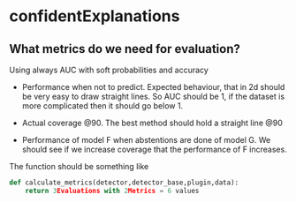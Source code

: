 # confidentExplanations

## What metrics do we need for evaluation?

Using always AUC with soft probabilities and accuracy

- Performance when not to predict. Expected behaviour, that in 2d should be very easy to draw straight lines. So AUC should be 1, if the dataset is more complicated then it should go below 1.

- Actual coverage @90. The best method should hold a straight line @90
  
- Performance of model F when abstentions are done of model G. We should see if we increase coverage that the performance of F increases.

The function should be something like

```python
def calculate_metrics(detector,detector_base,plugin,data):
    return 3Evaluations with 2Metrics = 6 values
```